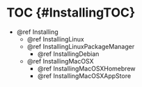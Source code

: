TOC {#InstallingTOC}
====================

- @ref Installing
  - @ref InstallingLinux
  - @ref InstallingLinuxPackageManager
    - @ref InstallingDebian
  - @ref InstallingMacOSX
    - @ref InstallingMacOSXHomebrew
    - @ref InstallingMacOSXAppStore
